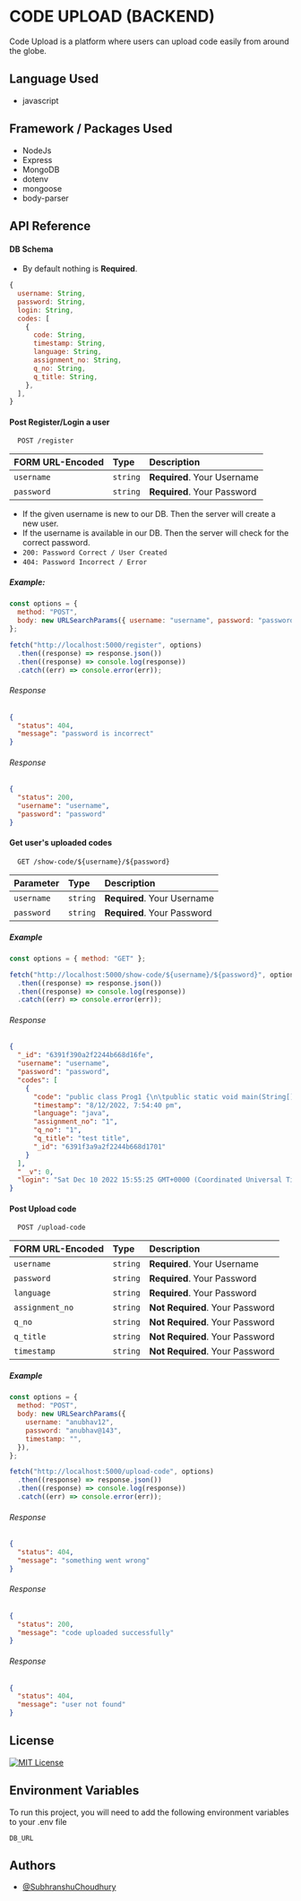 # CODE UPLOAD (BACKEND)

Code Upload is a platform where users can upload code easily from around the globe.

## Language Used

- javascript

## Framework / Packages Used

- NodeJs
- Express
- MongoDB
- dotenv
- mongoose
- body-parser

## API Reference

#### DB Schema

- By default nothing is **Required**.

```js
{
  username: String,
  password: String,
  login: String,
  codes: [
    {
      code: String,
      timestamp: String,
      language: String,
      assignment_no: String,
      q_no: String,
      q_title: String,
    },
  ],
}
```

#### Post Register/Login a user

```http
  POST /register
```

| FORM URL-Encoded | Type     | Description                 |
| :--------------- | :------- | :-------------------------- |
| `username`       | `string` | **Required**. Your Username |
| `password`       | `string` | **Required**. Your Password |

- If the given username is new to our DB. Then the server will create a new user.
- If the username is available in our DB. Then the server will check for the correct password.
- `200: Password Correct / User Created`
- `404: Password Incorrect / Error`

##### Example:

```js
const options = {
  method: "POST",
  body: new URLSearchParams({ username: "username", password: "password" }),
};

fetch("http://localhost:5000/register", options)
  .then((response) => response.json())
  .then((response) => console.log(response))
  .catch((err) => console.error(err));
```

###### Response

```json
{
  "status": 404,
  "message": "password is incorrect"
}
```

###### Response

```json
{
  "status": 200,
  "username": "username",
  "password": "password"
}
```

#### Get user's uploaded codes

```http
  GET /show-code/${username}/${password}
```

| Parameter  | Type     | Description                 |
| :--------- | :------- | :-------------------------- |
| `username` | `string` | **Required**. Your Username |
| `password` | `string` | **Required**. Your Password |

##### Example

```js
const options = { method: "GET" };

fetch("http://localhost:5000/show-code/${username}/${password}", options)
  .then((response) => response.json())
  .then((response) => console.log(response))
  .catch((err) => console.error(err));
```

###### Response

```json
{
  "_id": "6391f390a2f2244b668d16fe",
  "username": "username",
  "password": "password",
  "codes": [
    {
      "code": "public class Prog1 {\n\tpublic static void main(String[] args) {\n\t\t\n\t\t// Question 10\n\t\t\n\t\tString ruler1 = \"1\";\n\t\t\n\t\tSystem.out.println(ruler1);\n\t\t\n\t\truler1 = ruler1 + \"2\" + ruler1;\n\t\t\n\t\tSystem.out.println(ruler1);\n\t\t\n\t\truler1 = ruler1 + \"3\" + ruler1;\n\t\t\n\t\tSystem.out.println(ruler1);\n\t\t\n\t\truler1 = ruler1 + \"4\" + ruler1;\n\t\t\n\t\tSystem.out.println(ruler1);\n\t}\n\n}",
      "timestamp": "8/12/2022, 7:54:40 pm",
      "language": "java",
      "assignment_no": "1",
      "q_no": "1",
      "q_title": "test title",
      "_id": "6391f3a9a2f2244b668d1701"
    }
  ],
  "__v": 0,
  "login": "Sat Dec 10 2022 15:55:25 GMT+0000 (Coordinated Universal Time)"
}
```

#### Post Upload code

```http
  POST /upload-code
```

| FORM URL-Encoded | Type     | Description                     |
| :--------------- | :------- | :------------------------------ |
| `username`       | `string` | **Required**. Your Username     |
| `password`       | `string` | **Required**. Your Password     |
| `language`       | `string` | **Required**. Your Password     |
| `assignment_no`  | `string` | **Not Required**. Your Password |
| `q_no`           | `string` | **Not Required**. Your Password |
| `q_title`        | `string` | **Not Required**. Your Password |
| `timestamp`      | `string` | **Not Required**. Your Password |

##### Example

```js
const options = {
  method: "POST",
  body: new URLSearchParams({
    username: "anubhav12",
    password: "anubhav@143",
    timestamp: "",
  }),
};

fetch("http://localhost:5000/upload-code", options)
  .then((response) => response.json())
  .then((response) => console.log(response))
  .catch((err) => console.error(err));
```

###### Response

```json
{
  "status": 404,
  "message": "something went wrong"
}
```

###### Response

```json
{
  "status": 200,
  "message": "code uploaded successfully"
}
```

###### Response

```json
{
  "status": 404,
  "message": "user not found"
}
```

## License

[![MIT License](https://img.shields.io/badge/License-MIT-green.svg)](https://choosealicense.com/licenses/mit/)

## Environment Variables

To run this project, you will need to add the following environment variables to your .env file

`DB_URL`

## Authors

- [@SubhranshuChoudhury](https://www.github.com/subhranshuchoudhury)
